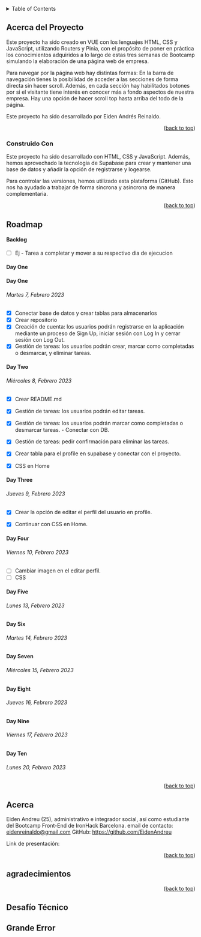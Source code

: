 <!--
GITHUB COMMANDS

git status && git add . &&
git commit -m "Texto descriptivo de los cambios recientes" &&
git push origin main

git status && git pull origin main


Un archivo README.md es un archivo de markdown que contiene información sobre un proyecto. Típicamente se encuentra en el directorio raíz de un proyecto y se utiliza para proporcionar documentación e instrucciones para otros que puedan querer usar o contribuir al proyecto.

Para los desarrolladores, un archivo README.md bien estructurado y bien documentado puede ser beneficioso de varias maneras. Puede ayudar a asegurar que otros puedan entender y usar fácilmente el proyecto, lo que puede conducir a más contribuciones y una comunidad más activa alrededor del proyecto. Además, puede hacer que sea más fácil para los desarrolladores incorporar a nuevos miembros del equipo y para que otros entiendan el propósito y la funcionalidad del proyecto.

Para otros desarrolladores, un archivo README.md bien estructurado y bien documentado puede ser un recurso valioso cuando se trata de entender o usar un proyecto. Puede proporcionar información sobre los objetivos, funcionalidad y cómo usar del proyecto, lo que puede ahorrar tiempo y esfuerzo al tratar de ponerse al día en un nuevo proyecto. Además, un buen README.md también puede proporcionar información sobre cómo contribuir al proyecto y directrices para hacerlo, lo que puede facilitar que otros se involucren y contribuyan al proyecto.

En el caso específico de comenzar en este mundo de desarrollo como desarrollador junior, lo cual todos ustedes, queridos estudiantes caen bajo ella, puede beneficiarse de la siguiente manera:

Tener un archivo README.md bien estructurado y bien documentado también puede ser beneficioso para los nuevos desarrolladores junior que están tratando de entrar en el mercado laboral. El mercado laboral para desarrolladores es altamente competitivo, y tener un portafolio de proyectos bien documentados y fácilmente comprensibles puede diferenciar a un desarrollador junior de otros. Un archivo README.md bien escrito demuestra la habilidad de un desarrollador para comunicar y documentar su trabajo de manera efectiva, lo cual es una habilidad importante en cualquier entorno profesional. Además, tener un portafolio de proyectos bien documentados también puede ayudar a los desarrolladores junior a entender y explicar mejor su propio trabajo, lo cual puede ser beneficioso en entrevistas laborales y otros entornos profesionales. En general, un archivo README.md bien estructurado y bien documentado puede ayudar a los desarrolladores junior a mostrar sus habilidades y destacar en un mercado laboral competitivo.
-->

<!-- Estructura -->
<!--
*** Estoy usando enlaces de estilo "referencia" de markdown para la legibilidad.
*** Los enlaces de referencia están encerrados en corchetes [ ] en lugar de paréntesis ( ).
*** Vea la parte inferior de este documento para la declaración de las variables de referencia
*** https://www.markdownguide.org/basic-syntax/#reference-style-links
-->

<!-- Por favor no borrar este elemeno, ayuda al elemento "back to top" -->

<a name="readme-top"></a>


<!-- TABLE OF CONTENTS -->
<details>
  <summary>Table of Contents</summary>
  <ol>
    <li>
      <a href="#acerca-del-proyecto">Acerca del Proyecto</a>
      <ul>
        <li><a href="#construido-con">Construido Con</a></li>
      </ul>
    </li>
    <li>
    <a href="#roadmap">Roadmap</a>
     <ul>
     <li><a href="#backlog">Back log</a></li>
        <li><a href="#day-one">Lunes 23, Enero 2023</a></li>
        <li><a href="#day-two">Martes 24, Enero 2023</a></li>
        <li><a href="#day-three">Miercoles 25, Enero 2023</a></li>
        <li><a href="#day-four">Jueves 26, Enero 2023</a></li>
        <li><a href="#day-five">Viernes 27, Enero 2023</a></li>
      </ul>
    </li>
    <li><a href="#acerca">Acerca</a></li>
    <li><a href="#agradecimientos">Agradecimientos</a></li>
    <li><a href="#desafío-técnico">Desafío Técnico</a></li>
    <li><a href="#grande-error">Grande Error</a></li>
  </ol>
</details>

<!-- ABOUT THE PROJECT -->

## Acerca del Proyecto

Este proyecto ha sido creado en VUE con los lenguajes HTML, CSS y JavaScript, utilizando Routers y Pinia, con el propósito de poner en práctica los conocimientos adquiridos a lo largo de estas tres semanas de Bootcamp simulando la elaboración de una página web de empresa.

Para navegar por la página web hay distintas formas:
En la barra de navegación tienes la posibilidad de acceder a las secciones de forma directa sin hacer scroll.
Además, en cada sección hay habilitados botones por si el visitante tiene interés en conocer más a fondo aspectos de nuestra empresa.
Hay una opción de hacer scroll top hasta arriba del todo de la página.


Este proyecto ha sido desarrollado por Eiden Andrés Reinaldo.


<p align="right">(<a href="#readme-top">back to top</a>)</p>

### Construido Con

Este proyecto ha sido desarrollado con HTML, CSS y JavaScript. Además, hemos aprovechado la tecnologia de Supabase para crear y mantener una base de datos y añadir la opción de registrarse y logearse.

Para controlar las versiones, hemos utilizado esta plataforma (GitHub). Esto nos ha ayudado a trabajar de forma síncrona y asíncrona de manera complementaria.


<p align="right">(<a href="#readme-top">back to top</a>)</p>

## Roadmap

#### Backlog

- [ ] Ej - Tarea a completar y mover a su respectivo dia de ejecucion

#### Day One

#### Day One

###### Martes 7, Febrero 2023

- [x] Conectar base de datos y crear tablas para almacenarlos
- [x] Crear repositorio
- [x] Creación de cuenta: los usuarios podrán registrarse en la aplicación mediante un proceso de Sign Up, iniciar sesión con Log In y cerrar sesión con Log Out.
- [x] Gestión de tareas: los usuarios podrán crear, marcar como completadas o desmarcar, y eliminar tareas.

#### Day Two

###### Miércoles 8, Febrero 2023

- [x] Crear README.md
- [x] Gestión de tareas: los usuarios podrán editar tareas.
- [x] Gestión de tareas: los usuarios podrán marcar como completadas o desmarcar tareas. - Conectar con DB.
- [x] Gestión de tareas: pedir confirmación para eliminar las tareas.
- [x] Crear tabla para el profile en supabase y conectar con el proyecto.
- [x] CSS en Home




#### Day Three

###### Jueves 9, Febrero 2023

- [x] Crear la opción de editar el perfil del usuario en profile.
- [x] Continuar con CSS en Home.


#### Day Four

###### Viernes 10, Febrero 2023
- [ ] Cambiar imagen en el editar perfil.
- [ ] CSS

#### Day Five

###### Lunes 13, Febrero 2023

#### Day Six

###### Martes 14, Febrero 2023

#### Day Seven

###### Miércoles 15, Febrero 2023

#### Day Eight

###### Jueves 16, Febrero 2023

#### Day Nine

###### Viernes 17, Febrero 2023

#### Day Ten

###### Lunes 20, Febrero 2023



<p align="right">(<a href="#readme-top">back to top</a>)</p>

<!-- Acerca de mi -->

## Acerca

Eiden Andreu (25), administrativo e integrador social, así como estudiante del Bootcamp Front-End de IronHack Barcelona.
email de contacto: eidenreinaldo@gmail.com
GitHub: https://github.com/EidenAndreu


Link de presentación: 


<p align="right">(<a href="#readme-top">back to top</a>)</p>

<!-- ACKNOWLEDGMENTS -->

## agradecimientos




<p align="right">(<a href="#readme-top">back to top</a>)</p>

## Desafío Técnico



## Grande Error


